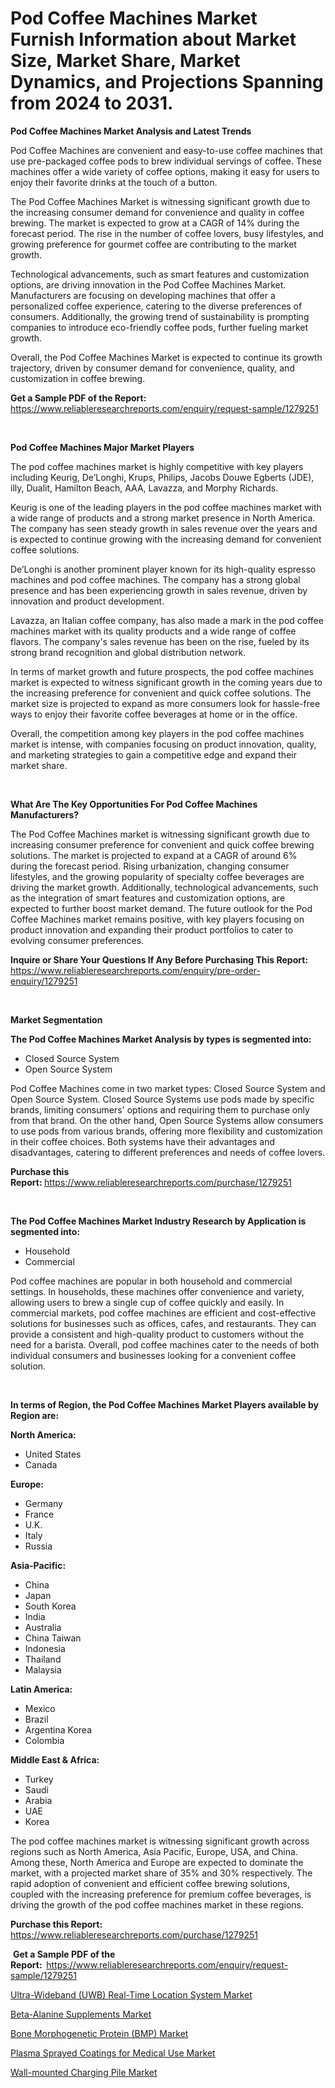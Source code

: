 <p><h1>Pod Coffee Machines Market Furnish Information about Market Size, Market Share, Market Dynamics, and Projections Spanning from 2024 to 2031.</h1></p><p><strong>Pod Coffee Machines Market Analysis and Latest Trends</strong></p>
<p><p>Pod Coffee Machines are convenient and easy-to-use coffee machines that use pre-packaged coffee pods to brew individual servings of coffee. These machines offer a wide variety of coffee options, making it easy for users to enjoy their favorite drinks at the touch of a button.</p><p>The Pod Coffee Machines Market is witnessing significant growth due to the increasing consumer demand for convenience and quality in coffee brewing. The market is expected to grow at a CAGR of 14% during the forecast period. The rise in the number of coffee lovers, busy lifestyles, and growing preference for gourmet coffee are contributing to the market growth.</p><p>Technological advancements, such as smart features and customization options, are driving innovation in the Pod Coffee Machines Market. Manufacturers are focusing on developing machines that offer a personalized coffee experience, catering to the diverse preferences of consumers. Additionally, the growing trend of sustainability is prompting companies to introduce eco-friendly coffee pods, further fueling market growth.</p><p>Overall, the Pod Coffee Machines Market is expected to continue its growth trajectory, driven by consumer demand for convenience, quality, and customization in coffee brewing.</p></p>
<p><strong>Get a Sample PDF of the Report:&nbsp;</strong> <a href="https://www.reliableresearchreports.com/enquiry/request-sample/1279251">https://www.reliableresearchreports.com/enquiry/request-sample/1279251</a></p>
<p>&nbsp;</p>
<p><strong>Pod Coffee Machines Major Market Players</strong></p>
<p><p>The pod coffee machines market is highly competitive with key players including Keurig, De’Longhi, Krups, Philips, Jacobs Douwe Egberts (JDE), illy, Dualit, Hamilton Beach, AAA, Lavazza, and Morphy Richards. </p><p>Keurig is one of the leading players in the pod coffee machines market with a wide range of products and a strong market presence in North America. The company has seen steady growth in sales revenue over the years and is expected to continue growing with the increasing demand for convenient coffee solutions.</p><p>De’Longhi is another prominent player known for its high-quality espresso machines and pod coffee machines. The company has a strong global presence and has been experiencing growth in sales revenue, driven by innovation and product development.</p><p>Lavazza, an Italian coffee company, has also made a mark in the pod coffee machines market with its quality products and a wide range of coffee flavors. The company's sales revenue has been on the rise, fueled by its strong brand recognition and global distribution network.</p><p>In terms of market growth and future prospects, the pod coffee machines market is expected to witness significant growth in the coming years due to the increasing preference for convenient and quick coffee solutions. The market size is projected to expand as more consumers look for hassle-free ways to enjoy their favorite coffee beverages at home or in the office.</p><p>Overall, the competition among key players in the pod coffee machines market is intense, with companies focusing on product innovation, quality, and marketing strategies to gain a competitive edge and expand their market share.</p></p>
<p>&nbsp;</p>
<p><strong>What Are The Key Opportunities For Pod Coffee Machines Manufacturers?</strong></p>
<p><p>The Pod Coffee Machines market is witnessing significant growth due to increasing consumer preference for convenient and quick coffee brewing solutions. The market is projected to expand at a CAGR of around 6% during the forecast period. Rising urbanization, changing consumer lifestyles, and the growing popularity of specialty coffee beverages are driving the market growth. Additionally, technological advancements, such as the integration of smart features and customization options, are expected to further boost market demand. The future outlook for the Pod Coffee Machines market remains positive, with key players focusing on product innovation and expanding their product portfolios to cater to evolving consumer preferences.</p></p>
<p><strong>Inquire or Share Your Questions If Any Before Purchasing This Report:</strong> <a href="https://www.reliableresearchreports.com/enquiry/pre-order-enquiry/1279251">https://www.reliableresearchreports.com/enquiry/pre-order-enquiry/1279251</a></p>
<p>&nbsp;</p>
<p><strong>Market Segmentation</strong></p>
<p><strong>The Pod Coffee Machines Market Analysis by types is segmented into:</strong></p>
<p><ul><li>Closed Source System</li><li>Open Source System</li></ul></p>
<p><p>Pod Coffee Machines come in two market types: Closed Source System and Open Source System. Closed Source Systems use pods made by specific brands, limiting consumers' options and requiring them to purchase only from that brand. On the other hand, Open Source Systems allow consumers to use pods from various brands, offering more flexibility and customization in their coffee choices. Both systems have their advantages and disadvantages, catering to different preferences and needs of coffee lovers.</p></p>
<p><strong>Purchase this Report:&nbsp;</strong><a href="https://www.reliableresearchreports.com/purchase/1279251">https://www.reliableresearchreports.com/purchase/1279251</a></p>
<p>&nbsp;</p>
<p><strong>The Pod Coffee Machines Market Industry Research by Application is segmented into:</strong></p>
<p><ul><li>Household</li><li>Commercial</li></ul></p>
<p><p>Pod coffee machines are popular in both household and commercial settings. In households, these machines offer convenience and variety, allowing users to brew a single cup of coffee quickly and easily. In commercial markets, pod coffee machines are efficient and cost-effective solutions for businesses such as offices, cafes, and restaurants. They can provide a consistent and high-quality product to customers without the need for a barista. Overall, pod coffee machines cater to the needs of both individual consumers and businesses looking for a convenient coffee solution.</p></p>
<p>&nbsp;</p>
<p><strong>In terms of Region, the Pod Coffee Machines Market Players available by Region are:</strong></p>
<p>
    <p> <strong> North America: </strong>
        <ul>
            <li>United States</li>
            <li>Canada</li>
        </ul>
        </p> 
    <p> <strong> Europe: </strong>
        <ul>
            <li>Germany</li>
            <li>France</li>
            <li>U.K.</li>
            <li>Italy</li>
            <li>Russia</li>
        </ul>
        </p> 
    <p> <strong> Asia-Pacific: </strong>
        <ul>
            <li>China</li>
            <li>Japan</li>
            <li>South Korea</li>
            <li>India</li>
            <li>Australia</li>
            <li>China Taiwan</li>
            <li>Indonesia</li>
            <li>Thailand</li>
            <li>Malaysia</li>
        </ul>
        </p> 
    <p> <strong> Latin America: </strong>
        <ul>
            <li>Mexico</li>
            <li>Brazil</li>
            <li>Argentina Korea</li>
            <li>Colombia</li>
        </ul>
        </p> 
    <p> <strong> Middle East & Africa: </strong>
        <ul>
            <li>Turkey</li>
            <li>Saudi</li>
            <li>Arabia</li>
            <li>UAE</li>
            <li>Korea</li>
        </ul>
    </p>
    </p>
<p><p>The pod coffee machines market is witnessing significant growth across regions such as North America, Asia Pacific, Europe, USA, and China. Among these, North America and Europe are expected to dominate the market, with a projected market share of 35% and 30% respectively. The rapid adoption of convenient and efficient coffee brewing solutions, coupled with the increasing preference for premium coffee beverages, is driving the growth of the pod coffee machines market in these regions.</p></p>
<p><strong>Purchase this Report: </strong><a href="https://www.reliableresearchreports.com/purchase/1279251">https://www.reliableresearchreports.com/purchase/1279251</a></p>
<p>&nbsp;<strong>Get a Sample PDF of the Report:&nbsp;&nbsp;</strong><a href="https://www.reliableresearchreports.com/enquiry/request-sample/1279251">https://www.reliableresearchreports.com/enquiry/request-sample/1279251</a></p>
<p><strong></strong></p>
<p><p><a href="https://github.com/zjyglelu/Market-Research-Report-List-1/blob/main/ultra-wideband-uwb-real-time-location-system-market.md">Ultra-Wideband (UWB) Real-Time Location System Market</a></p><p><a href="https://medium.com/@madiemurphy1990/analyzing-beta-alanine-supplements-market-global-industry-perspective-and-forecast-2024-to-2031-7dc5af8706f8">Beta-Alanine Supplements Market</a></p><p><a href="https://medium.com/@madiemurphy1990/bone-morphogenetic-protein-bmp-market-competitive-analysis-market-trends-and-forecast-to-2031-9a9c0bdf983f">Bone Morphogenetic Protein (BMP) Market</a></p><p><a href="https://medium.com/@madiemurphy1990/plasma-sprayed-coatings-for-medical-use-market-trends-forecast-and-competitive-analysis-to-2031-68b803f7c43a">Plasma Sprayed Coatings for Medical Use Market</a></p><p><a href="https://github.com/mbisetmhermsr/Market-Research-Report-List-1/blob/main/wall-mounted-charging-pile-market.md">Wall-mounted Charging Pile Market</a></p></p>